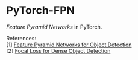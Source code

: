 # PyTorch-FPN  
_Feature Pyramid Networks_ in PyTorch.

References:  
[1] [Feature Pyramid Networks for Object Detection](https://arxiv.org/abs/1612.03144)  
[2] [Focal Loss for Dense Object Detection](https://arxiv.org/abs/1708.02002)  
